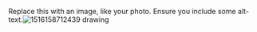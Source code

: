Replace this with an image, like your photo. Ensure you include some alt-text.![1516158712439](https://user-images.githubusercontent.com/102377126/160250936-3bb10152-cdee-49e1-9475-e1cdd4e61132.jpg)
drawing
